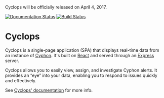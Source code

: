 Cyclops will be officially released on April 4, 2017.

[![Documentation Status](https://readthedocs.org/projects/cyphon-ui/badge/?version=latest)](http://cyphon.readthedocs.io/projects/cyclops/en/latest/?badge=latest) [![Build Status](https://travis-ci.org/dunbarcyber/cyclops.svg?branch=master)](https://travis-ci.org/dunbarcyber/cyclops)

# Cyclops

Cyclops is a single-page application (SPA) that displays real-time data
from an instance of [Cyphon](https://dunbarcyber.github.io/cyphon/).
It's built on [React](https://facebook.github.io/react/) and served
through an [Express](https://expressjs.com/) server.

Cyclops allows you to easily view, assign, and investigate Cyphon
alerts. It provides an “eye” into your data, enabling you to respond to
issues quickly and effectively.

See [Cyclops' documentation](http://cyphon-ui.readthedocs.io/) for
more info.
